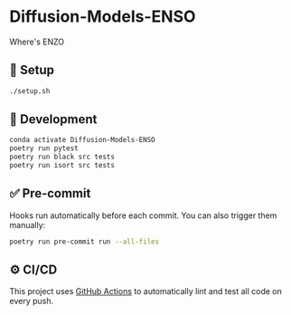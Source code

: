 # Diffusion-Models-ENSO

Where's ENZO

## 🔧 Setup

```bash
./setup.sh
```

## 🚀 Development

```bash
conda activate Diffusion-Models-ENSO
poetry run pytest
poetry run black src tests
poetry run isort src tests
```

## ✅ Pre-commit

Hooks run automatically before each commit. You can also trigger them manually:

```bash
poetry run pre-commit run --all-files
```

## ⚙️ CI/CD

This project uses [GitHub Actions](https://github.com/features/actions) to automatically lint and test all code on every push.
